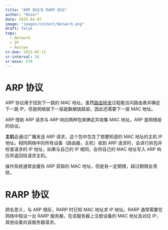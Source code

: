 ```yaml
---
title: "ARP 协议与 RARP 协议"
author: "Roser"
date: 2025-04-07
image: "images/content/Network.png"
draft: false
tags:
  - Network
  - IP
  - Review
sr-due: 2025-05-11
sr-interval: 34
sr-ease: 270
---
```

# ARP 协议

ARP 协议用于找到下一跳的 MAC 地址。虽然[路由转发](路由转发.md)过程能访问路由表并确定下一跳 IP，但是网络层下一层是数据链路层，因此还需要下一层 MAC 地址。

ARP 借助 ARP 请求与 ARP 响应两种包来确定并收集 MAC 地址。ARP 是网络层的协议。

**主机**会通过广播发送 ARP 请求，这个包中包含了想要知道的 MAC 地址的主机 IP 地址。相同网络中的所有设备（路由器，主机）收到 ARP 请求时，会进行拆包并检查请求的 IP 地址，如果与自己的 IP 相同，会将自己的 MAC 地址写入 ARP 响应并返回给请求主机。

操作系统通常会缓存 ARP 获取的 MAC 地址，但是有一定期限，超过期限会清除。
# RARP 协议

顾名思义，与 ARP 相反，RARP 时已知 MAC 地址求 IP 地址。RARP 通常需要在网络中假设一台 RARP 服务器，在该服务器上注册设备的 MAC 地址及对应 IP，其他设备向该服务器请求。